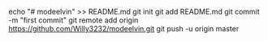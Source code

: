 echo "# modeelvin" >> README.md
git init
git add README.md
git commit -m "first commit"
git remote add origin https://github.com/Willy3232/modeelvin.git
git push -u origin master
